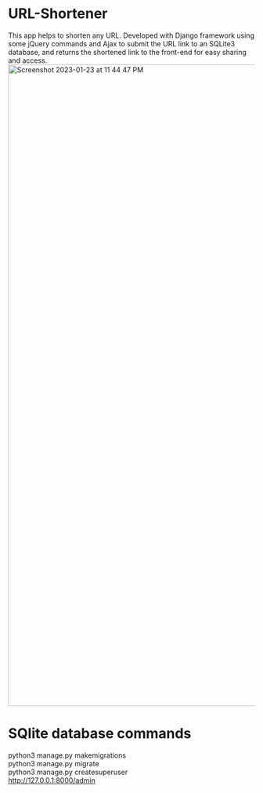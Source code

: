 # URL-Shortener
This app helps to shorten any URL. Developed with Django framework using some jQuery commands and Ajax to submit the URL link to an SQLite3 database, and returns the shortened link to the front-end for easy sharing and access.
<img width="1307" alt="Screenshot 2023-01-23 at 11 44 47 PM" src="https://user-images.githubusercontent.com/72712488/214213931-678af717-12cd-43bb-a6de-e83352a1f300.png">
# SQlite database commands 
python3 manage.py makemigrations<br/>
python3 manage.py migrate<br/>
python3 manage.py createsuperuser<br/>
http://127.0.0.1:8000/admin

